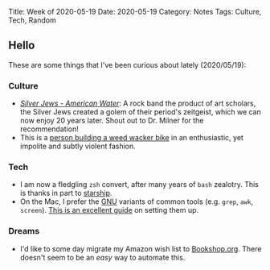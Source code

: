 Title: Week of 2020-05-19
Date: 2020-05-19
Category: Notes
Tags: Culture, Tech, Random


## Hello
These are some things that I've been curious about lately (2020/05/19):

### Culture
* [_Silver Jews - American Water_](https://open.spotify.com/album/7LO24Uu9c0vuFUtHDAj0Wa?si=hGiIgdWeTFySorP8XaL5Zg): A rock band the product of art scholars, the Silver Jews created a golem of their period's zeitgeist, which we can now enjoy 20 years later. Shout out to Dr. Milner for the recommendation!
* This is a [person building a weed wacker bike](https://www.youtube.com/watch?v=PA23qLvl79k) in an enthusiastic, yet impolite and subtly violent fashion.

### Tech
* I am now a fledgling `zsh` convert, after many years of `bash` zealotry. This is thanks in part to [starship](https://starship.rs/).
* On the Mac, I prefer the [GNU](https://en.wikipedia.org/wiki/GNU) variants of common tools (e.g. `grep`, `awk`, `screen`). [This is an excellent guide](https://www.topbug.net/blog/2013/04/14/install-and-use-gnu-command-line-tools-in-mac-os-x/) on setting them up.

### Dreams
* I'd like to some day migrate my Amazon wish list to [Bookshop.org](https://bookshop.org/). There doesn't seem to be an _easy_ way to automate this.
